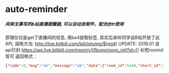 # auto-reminder
##### 闲来无事写的b站直播提醒器, 可以自动发邮件，配合ifttt使用
原理仅仅是get了直播间的信息, 用bs4提取标签,
其实后来听同学说B站开放了此API, 调用方法: http://live.bilibili.com/bili/isliving/${mid}
UPDATE: 2018.01 该api已封
https://api.live.bilibili.com/room/v1/Room/room_init?id=[] 长短roomid皆可
返回格式：
```json
{"code":0,"msg":"ok","message":"ok","data":{"room_id":5440,"short_id":1,"uid":9617619,"need_p2p":0,"is_hidden":false,"is_locked":false,"is_portrait":false,"live_status":2,"hidden_till":0,"lock_till":0,"encrypted":false,"pwd_verified":false,"live_time":-62170012800,"room_shield":1,"is_sp":0}}
```
